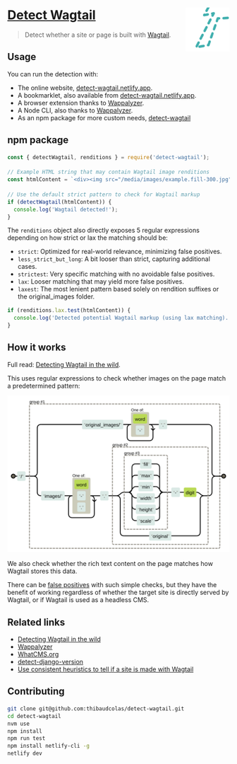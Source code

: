 # [Detect Wagtail <img src="https://raw.githubusercontent.com/thibaudcolas/detect-wagtail/main/.github/logo.svg?sanitize=true" width="100" height="100" align="right" alt="">](https://detect-wagtail.netlify.app/)

> Detect whether a site or page is built with [Wagtail](https://github.com/wagtail/wagtail).

## Usage

You can run the detection with:

- The online website, [detect-wagtail.netlify.app](https://detect-wagtail.netlify.app/).
- A bookmarklet, also available from [detect-wagtail.netlify.app](https://detect-wagtail.netlify.app/).
- A browser extension thanks to [Wappalyzer](https://www.wappalyzer.com/technologies/cms/wagtail/).
- A Node CLI, also thanks to [Wappalyzer](https://github.com/httparchive/wappalyzer).
- As an npm package for more custom needs, [detect-wagtail](https://www.npmjs.com/package/detect-wagtail)

## npm package

```js
const { detectWagtail, renditions } = require('detect-wagtail');

// Example HTML string that may contain Wagtail image renditions
const htmlContent = `<div><img src="/media/images/example.fill-300.jpg"></div>`;

// Use the default strict pattern to check for Wagtail markup
if (detectWagtail(htmlContent)) {
  console.log('Wagtail detected!');
}
```

The `renditions` object also directly exposes 5 regular expressions depending on how strict or lax the matching should be:

- `strict`: Optimized for real-world relevance, minimizing false positives.
- `less_strict_but_long`: A bit looser than strict, capturing additional cases.
- `strictest`: Very specific matching with no avoidable false positives.
- `lax`: Looser matching that may yield more false positives.
- `laxest`: The most lenient pattern based solely on rendition suffixes or the original_images folder.

```js
if (renditions.lax.test(htmlContent)) {
  console.log('Detected potential Wagtail markup (using lax matching).');
}
```

## How it works

Full read: [Detecting Wagtail in the wild](https://thib.me/detecting-wagtail-in-the-wild).

This uses regular expressions to check whether images on the page match a predetermined pattern:

[![](https://raw.githubusercontent.com/thibaudcolas/detect-wagtail/main/.github/regexper-diagram.svg?sanitize=true)](https://regexper.com/#%5C%2F%28original_images%5C%2F%5B%5Cw-%5D%2B%5C.%7Cimages%5C%2F%5B%5Cw-.%5D%2B%5C.%28%28fill%7Cmax%7Cmin%7Cwidth%7Cheight%7Cscale%29-%5Cd%7Coriginal%29%29)

We also check whether the rich text content on the page matches how Wagtail stores this data.

There can be [false positives](https://en.wikipedia.org/wiki/Precision_and_recall) with such simple checks, but they have the benefit of working regardless of whether the target site is directly served by Wagtail, or if Wagtail is used as a headless CMS.

## Related links

- [Detecting Wagtail in the wild](https://thib.me/detecting-wagtail-in-the-wild)
- [Wappalyzer](https://www.wappalyzer.com/technologies/cms/wagtail/)
- [WhatCMS.org](https://whatcms.org/c/Wagtail)
- [detect-django-version](https://github.com/caioariede/detect-django-version)
- [Use consistent heuristics to tell if a site is made with Wagtail](https://github.com/springload/madewithwagtail/issues/62)

## Contributing

```sh
git clone git@github.com:thibaudcolas/detect-wagtail.git
cd detect-wagtail
nvm use
npm install
npm run test
npm install netlify-cli -g
netlify dev
```
